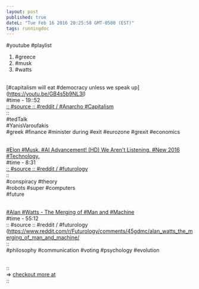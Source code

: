 ```yaml
---
layout: post
published: true
dateL: "Tue Feb 16 2016 20:25:58 GMT-0500 (EST)"
tags: runningdoc
---
```



#youtube #playlist

1. #greece 
2. #musk 
3. #watts


<br> [#capitalism will eat #democracy unless we speak up]
(https://youtu.be/GB4s5b9NL3I)
<br/> #time - 19::52
<br/> [:: #source :: #reddit / #Anarcho #Capitalism](https://www.reddit.com/r/Anarcho_Capitalism/comments/45yqnh/wow_ted_talks_really_suck_now_capitalism_will_eat/)
<br/>::
<br/>#tedTalk 
<br/>#YanisVaroufakis
<br/>#greek #finance #minister during #exit #eurozone #grexit #economics

<br/>[#Elon #Musk. #AI Advancement! (HD) We Aren't Listening. #New 2016 #Technology.](https://www.youtube.com/watch?v=RrXS24CDqc4)
<br/>#time - 8:31
<br/>[:: #source :: #reddit / #futurology](https://www.reddit.com/r/Futurology/comments/45icn1/elon_musk_ai_advancement_will_be_here_before_we/)
<br/>::
<br/>#conspiracy #theory
<br/>#robots #super #computers
<br/>#future


<br/>[#Alan #Watts - The Merging of #Man and #Machine](https://www.youtube.com/watch?v=_aeC8zcS1TU)
<br/>#time - 55:12
<br/>:: #source :: #reddit / #futurology
(https://www.reddit.com/r/Futurology/comments/45gdmc/alan_watts_the_merging_of_man_and_machine/
<br/>::
<br/>#philosophy #communication #voting #psychology #evolution


<br/>::
<br/>=> [checkout more at](gplus.to/wommy)
<br/>::
